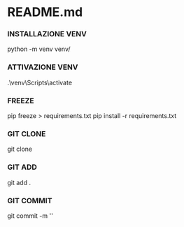 # README.md

### INSTALLAZIONE VENV
python -m venv venv/

### ATTIVAZIONE VENV
.\venv\Scripts\activate

### FREEZE
pip freeze > requirements.txt
pip install -r requirements.txt


### GIT CLONE
git clone <url>

### GIT ADD
git add .

### GIT COMMIT 
git commit -m '<message>'